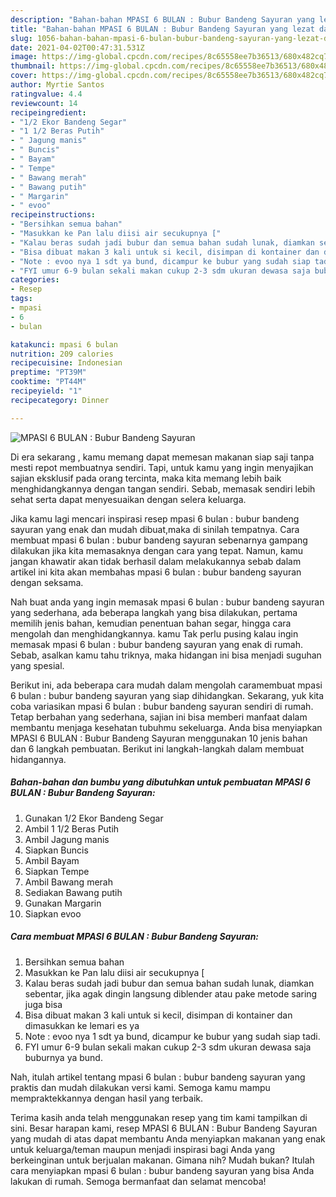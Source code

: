 ```yaml
---
description: "Bahan-bahan MPASI 6 BULAN : Bubur Bandeng Sayuran yang lezat dan Mudah Dibuat"
title: "Bahan-bahan MPASI 6 BULAN : Bubur Bandeng Sayuran yang lezat dan Mudah Dibuat"
slug: 1056-bahan-bahan-mpasi-6-bulan-bubur-bandeng-sayuran-yang-lezat-dan-mudah-dibuat
date: 2021-04-02T00:47:31.531Z
image: https://img-global.cpcdn.com/recipes/8c65558ee7b36513/680x482cq70/mpasi-6-bulan-bubur-bandeng-sayuran-foto-resep-utama.jpg
thumbnail: https://img-global.cpcdn.com/recipes/8c65558ee7b36513/680x482cq70/mpasi-6-bulan-bubur-bandeng-sayuran-foto-resep-utama.jpg
cover: https://img-global.cpcdn.com/recipes/8c65558ee7b36513/680x482cq70/mpasi-6-bulan-bubur-bandeng-sayuran-foto-resep-utama.jpg
author: Myrtie Santos
ratingvalue: 4.4
reviewcount: 14
recipeingredient:
- "1/2 Ekor Bandeng Segar"
- "1 1/2 Beras Putih"
- " Jagung manis"
- " Buncis"
- " Bayam"
- " Tempe"
- " Bawang merah"
- " Bawang putih"
- " Margarin"
- " evoo"
recipeinstructions:
- "Bersihkan semua bahan"
- "Masukkan ke Pan lalu diisi air secukupnya ["
- "Kalau beras sudah jadi bubur dan semua bahan sudah lunak, diamkan sebentar, jika agak dingin langsung diblender atau pake metode saring juga bisa"
- "Bisa dibuat makan 3 kali untuk si kecil, disimpan di kontainer dan dimasukkan ke lemari es ya"
- "Note : evoo nya 1 sdt ya bund, dicampur ke bubur yang sudah siap tadi."
- "FYI umur 6-9 bulan sekali makan cukup 2-3 sdm ukuran dewasa saja buburnya ya bund."
categories:
- Resep
tags:
- mpasi
- 6
- bulan

katakunci: mpasi 6 bulan 
nutrition: 209 calories
recipecuisine: Indonesian
preptime: "PT39M"
cooktime: "PT44M"
recipeyield: "1"
recipecategory: Dinner

---
```



![MPASI 6 BULAN : Bubur Bandeng Sayuran](https://img-global.cpcdn.com/recipes/8c65558ee7b36513/680x482cq70/mpasi-6-bulan-bubur-bandeng-sayuran-foto-resep-utama.jpg)

Di era  sekarang , kamu memang dapat memesan makanan siap saji tanpa mesti repot membuatnya sendiri. Tapi, untuk kamu yang ingin menyajikan sajian eksklusif pada orang tercinta, maka kita memang lebih baik menghidangkannya dengan tangan sendiri. Sebab, memasak sendiri lebih sehat serta dapat menyesuaikan dengan selera keluarga.

Jika kamu lagi mencari inspirasi resep mpasi 6 bulan : bubur bandeng sayuran yang enak dan mudah dibuat,maka di sinilah tempatnya. Cara membuat mpasi 6 bulan : bubur bandeng sayuran  sebenarnya gampang dilakukan jika kita memasaknya dengan cara yang tepat. Namun, kamu jangan khawatir akan tidak berhasil dalam melakukannya 
sebab dalam artikel ini kita akan membahas mpasi 6 bulan : bubur bandeng sayuran dengan seksama.  



Nah buat anda yang ingin memasak mpasi 6 bulan : bubur bandeng sayuran yang sederhana, ada beberapa langkah yang bisa dilakukan, pertama memilih jenis bahan, kemudian penentuan bahan segar, hingga cara mengolah dan menghidangkannya. kamu Tak perlu pusing kalau ingin memasak mpasi 6 bulan : bubur bandeng sayuran yang enak di rumah. Sebab, asalkan kamu  tahu triknya, maka hidangan ini bisa menjadi suguhan yang spesial.

Berikut ini, ada beberapa cara mudah dalam mengolah caramembuat mpasi 6 bulan : bubur bandeng sayuran yang siap dihidangkan. Sekarang, yuk kita coba variasikan mpasi 6 bulan : bubur bandeng sayuran sendiri di rumah. Tetap berbahan yang sederhana, sajian ini bisa memberi manfaat dalam membantu menjaga kesehatan tubuhmu sekeluarga. Anda bisa menyiapkan MPASI 6 BULAN : Bubur Bandeng Sayuran menggunakan 10 jenis bahan dan 6 langkah pembuatan. Berikut ini langkah-langkah dalam membuat hidangannya.

<!--inarticleads1-->

##### Bahan-bahan dan bumbu yang dibutuhkan untuk pembuatan MPASI 6 BULAN : Bubur Bandeng Sayuran:

1. Gunakan 1/2 Ekor Bandeng Segar
1. Ambil 1 1/2 Beras Putih
1. Ambil  Jagung manis
1. Siapkan  Buncis
1. Ambil  Bayam
1. Siapkan  Tempe
1. Ambil  Bawang merah
1. Sediakan  Bawang putih
1. Gunakan  Margarin
1. Siapkan  evoo




<!--inarticleads2-->

##### Cara membuat MPASI 6 BULAN : Bubur Bandeng Sayuran:

1. Bersihkan semua bahan
1. Masukkan ke Pan lalu diisi air secukupnya [
1. Kalau beras sudah jadi bubur dan semua bahan sudah lunak, diamkan sebentar, jika agak dingin langsung diblender atau pake metode saring juga bisa
1. Bisa dibuat makan 3 kali untuk si kecil, disimpan di kontainer dan dimasukkan ke lemari es ya
1. Note : evoo nya 1 sdt ya bund, dicampur ke bubur yang sudah siap tadi.
1. FYI umur 6-9 bulan sekali makan cukup 2-3 sdm ukuran dewasa saja buburnya ya bund.




Nah, itulah artikel tentang  mpasi 6 bulan : bubur bandeng sayuran  yang praktis dan mudah dilakukan versi kami. Semoga kamu mampu mempraktekkannya dengan hasil yang terbaik. 

Terima kasih anda telah menggunakan resep yang tim kami tampilkan di sini. Besar harapan kami, resep  MPASI 6 BULAN : Bubur Bandeng Sayuran yang mudah di atas dapat membantu Anda menyiapkan makanan yang enak untuk keluarga/teman maupun menjadi inspirasi bagi Anda yang berkeinginan untuk berjualan makanan. Gimana nih? Mudah bukan? Itulah cara menyiapkan mpasi 6 bulan : bubur bandeng sayuran yang bisa Anda lakukan di rumah. Semoga bermanfaat dan selamat mencoba!

